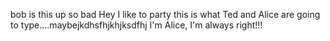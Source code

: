 
bob is  this up so bad
Hey I like to party
this is what Ted and Alice are going to type....maybejkdhsfhjkhjksdfhj
I'm Alice, I'm always right!!!
